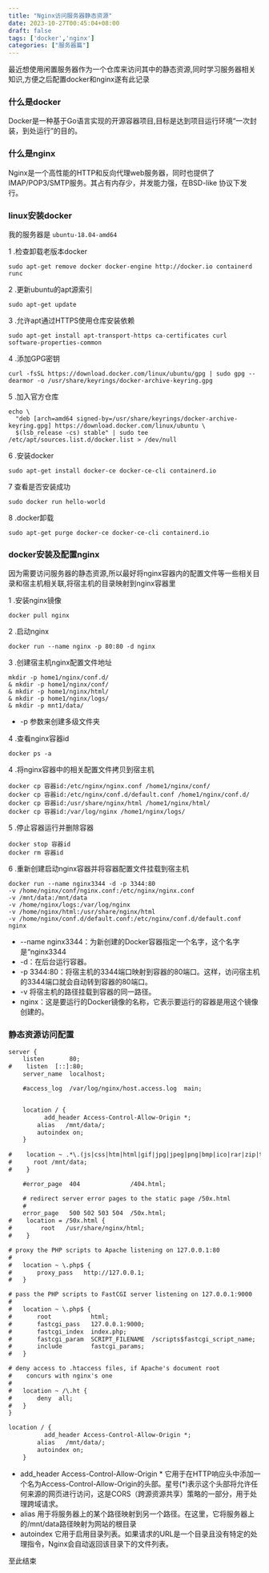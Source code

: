 ```yaml
---
title: "Nginx访问服务器静态资源"
date: 2023-10-27T00:45:04+08:00
draft: false
tags: ['docker','nginx']
categories: ["服务器篇"]
---
```



最近想使用闲置服务器作为一个仓库来访问其中的静态资源,同时学习服务器相关知识,方便之后配置docker和nginx遂有此记录

### 什么是docker

Docker是一种基于Go语言实现的开源容器项目,目标是达到项目运行环境“一次封装，到处运行”的目的。

### 什么是nginx

Nginx是一个高性能的HTTP和反向代理web服务器，同时也提供了IMAP/POP3/SMTP服务。其占有内存少，并发能力强，在BSD-like 协议下发行。

### linux安装docker

我的服务器是 `ubuntu-18.04-amd64`

1 .检查卸载老版本docker

```shell
sudo apt-get remove docker docker-engine http://docker.io containerd runc
```

2 .更新ubuntu的apt源索引
```shell
sudo apt-get update
```
  
3 .允许apt通过HTTPS使用仓库安装依赖
```shell
sudo apt-get install apt-transport-https ca-certificates curl software-properties-common
```

4 .添加GPG密钥
```shell
curl -fsSL https://download.docker.com/linux/ubuntu/gpg | sudo gpg --dearmor -o /usr/share/keyrings/docker-archive-keyring.gpg
```

5 .加入官方仓库
```shell
echo \
  "deb [arch=amd64 signed-by=/usr/share/keyrings/docker-archive-keyring.gpg] https://download.docker.com/linux/ubuntu \
  $(lsb_release -cs) stable" | sudo tee /etc/apt/sources.list.d/docker.list > /dev/null

```
6 .安装docker
```shell
sudo apt-get install docker-ce docker-ce-cli containerd.io
```

7 查看是否安装成功
```shell
sudo docker run hello-world
```

8 .docker卸载
```shell
sudo apt-get purge docker-ce docker-ce-cli containerd.io
```

### docker安装及配置nginx

因为需要访问服务器的静态资源,所以最好将nginx容器内的配置文件等一些相关目录和宿主机相关联,将宿主机的目录映射到nginx容器里

1 .安装nginx镜像
```shell
docker pull nginx
```
2 .启动nginx
```shell
docker run --name nginx -p 80:80 -d nginx
```
3 .创建宿主机nginx配置文件地址
```shell
mkdir -p home1/nginx/conf.d/ 
& mkdir -p home1/nginx/conf/ 
& mkdir -p home1/nginx/html/
& mkdir -p home1/nginx/logs/
& mkdir -p mnt1/data/
```
- -p 参数来创建多级文件夹

4 .查看nginx容器id
```shell
docker ps -a
```

4 .将nginx容器中的相关配置文件拷贝到宿主机
```shell
docker cp 容器id:/etc/nginx/nginx.conf /home1/nginx/conf/
docker cp 容器id:/etc/nginx/conf.d/default.conf /home1/nginx/conf.d/
docker cp 容器id:/usr/share/nginx/html /home1/nginx/html/
docker cp 容器id:/var/log/nginx /home1/nginx/logs/
```

5 .停止容器运行并删除容器
```shell
docker stop 容器id
docker rm 容器id
```

6 .重新创建启动nginx容器并将容器配置文件挂载到宿主机
```shell
docker run --name nginx3344 -d -p 3344:80
-v /home/nginx/conf/nginx.conf:/etc/nginx/nginx.conf 
-v /mnt/data:/mnt/data 
-v /home/nginx/logs:/var/log/nginx 
-v /home/nginx/html:/usr/share/nginx/html 
-v /home/nginx/conf.d/default.conf:/etc/nginx/conf.d/default.conf 
nginx
```
- --name nginx3344：为新创建的Docker容器指定一个名字，这个名字是“nginx3344
- -d：在后台运行容器。
- -p 3344:80：将宿主机的3344端口映射到容器的80端口。这样，访问宿主机的3344端口就会自动转到容器的80端口。
- -v 将宿主机的路径挂载到容器的同一路径。
- nginx：这是要运行的Docker镜像的名称，它表示要运行的容器是用这个镜像创建的。

### 静态资源访问配置

```txt
server {
    listen       80;
#    listen  [::]:80;
    server_name  localhost;

    #access_log  /var/log/nginx/host.access.log  main;


    location / {
    	  add_header Access-Control-Allow-Origin *;
        alias   /mnt/data/;
        autoindex on;
    }
    
#    location ~ .*\.(js|css|htm|html|gif|jpg|jpeg|png|bmp|ico|rar|zip|txt|flv|mid|doc|ppt|pdf|xls|mp3|wma)$ {
#	   root /mnt/data;
#    }

    #error_page  404              /404.html;

    # redirect server error pages to the static page /50x.html
    #
    error_page   500 502 503 504  /50x.html;
#    location = /50x.html {
#        root   /usr/share/nginx/html;
#    }

# proxy the PHP scripts to Apache listening on 127.0.0.1:80
#   
#   location ~ \.php$ {
#       proxy_pass   http://127.0.0.1;
#   }

# pass the PHP scripts to FastCGI server listening on 127.0.0.1:9000
#   
#   location ~ \.php$ {
#       root           html;
#       fastcgi_pass   127.0.0.1:9000;
#       fastcgi_index  index.php;
#       fastcgi_param  SCRIPT_FILENAME  /scripts$fastcgi_script_name;
#       include        fastcgi_params;
#   }

# deny access to .htaccess files, if Apache's document root
#    concurs with nginx's one
#   
#   location ~ /\.ht {
#       deny  all;
#   }
}
```

```txt
location / {
    	  add_header Access-Control-Allow-Origin *;
        alias   /mnt/data/;
        autoindex on;
    }
```
- add_header Access-Control-Allow-Origin * 它用于在HTTP响应头中添加一个名为Access-Control-Allow-Origin的头部。星号(*)表示这个头部将允许任何来源的网页进行访问，这是CORS（跨源资源共享）策略的一部分，用于处理跨域请求。
- alias 用于将服务器上的某个路径映射到另一个路径。在这里，它将服务器上的/mnt/data路径映射为网站的根目录
- autoindex 它用于启用目录列表。如果请求的URL是一个目录且没有特定的处理指令，Nginx会自动返回该目录下的文件列表。


至此结束